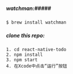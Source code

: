 ##### watchman:#####
```
$ brew install watchman
```

##### clone this repo: #####

```
1. cd react-native-todo
2. npm install
3. npm start
4. 在Xcode中点击“运行”按钮
```
